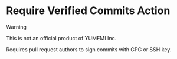 # Require Verified Commits Action

> [!WARNING]  
> This is not an official product of YUMEMI Inc.

Requires pull request authors to sign commits with GPG or SSH key.
